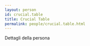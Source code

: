 ```yaml
---
layout: person
id: crucial.table
title: Crucial Table
permalink: people/crucial.table.html
---
```


Dettagli della persona